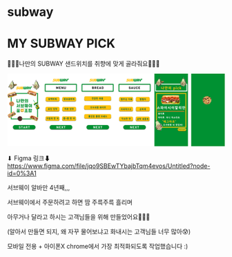 # subway

<h1>MY SUBWAY PICK</h1>

🥙🥙🥙나만의 SUBWAY 샌드위치를 취향에 맞게 골라줘요🥙🥙🥙

<img src="subway_ux.png">

⬇ Figma 링크⬇
https://www.figma.com/file/jqo9SBEwTYbajbTqm4evos/Untitled?node-id=0%3A1

서브웨이 알바만 4년째,,,

서브웨이에서 주문하려고 하면 땀 주륵주륵 흘리며

아무거나 달라고 하시는 고객님들을 위해 만들었어요🎉🎉🎉

(알아서 만들면 되지, 왜 자꾸 물어보냐고 화내시는 고객님들 너무 많아😰)

모바일 전용 + 아이폰X chrome에서 가장 최적화되도록 작업했습니다 :)

